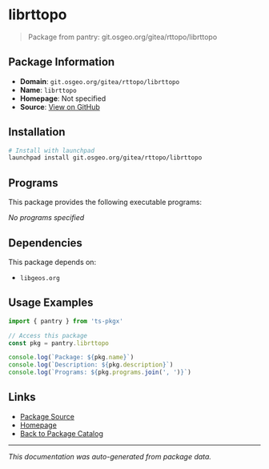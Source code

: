 # librttopo

> Package from pantry: git.osgeo.org/gitea/rttopo/librttopo

## Package Information

- **Domain**: `git.osgeo.org/gitea/rttopo/librttopo`
- **Name**: `librttopo`
- **Homepage**: Not specified
- **Source**: [View on GitHub](https://github.com/pkgxdev/pantry/tree/main/projects/git.osgeo.org/gitea/rttopo/librttopo/package.yml)

## Installation

```bash
# Install with launchpad
launchpad install git.osgeo.org/gitea/rttopo/librttopo
```

## Programs

This package provides the following executable programs:

*No programs specified*

## Dependencies

This package depends on:

- `libgeos.org`

## Usage Examples

```typescript
import { pantry } from 'ts-pkgx'

// Access this package
const pkg = pantry.librttopo

console.log(`Package: ${pkg.name}`)
console.log(`Description: ${pkg.description}`)
console.log(`Programs: ${pkg.programs.join(', ')}`)
```

## Links

- [Package Source](https://github.com/pkgxdev/pantry/tree/main/projects/git.osgeo.org/gitea/rttopo/librttopo/package.yml)
- [Homepage](#)
- [Back to Package Catalog](../../../../../package-catalog.md)

---

*This documentation was auto-generated from package data.*

